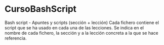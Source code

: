 # CursoBashScript
Bash script - Apuntes y scripts (sección + lección)
Cada fichero contiene el script que se ha usado en cada una de las lecciones. Se indica en el nombre de cada fichero, 
la sección y a la lección concreta a la que se hace referencia.
